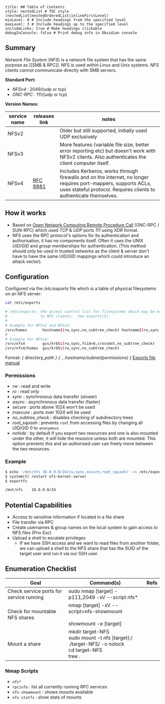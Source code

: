 ```table-of-contents
title: ## Table of Contents
style: nestedList # TOC style (nestedList|nestedOrderedList|inlineFirstLevel)
minLevel: 0 # Include headings from the specified level
maxLevel: 3 # Include headings up to the specified level
includeLinks: true # Make headings clickable
debugInConsole: false # Print debug info in Obsidian console
```

## Summary
*Network File System* (*NFS*) is a network file system that has the same purpose as [[SMB & RPC]]. NFS is used within Linux and Unix systems. NFS clients *cannot* communicate directly with SMB servers.

**Standard Port:** 
- *NFSv4* : 2049/(udp or tcp)
- *ONC-RPC* : 111/(udp or tcp)

**Version Names:** 

| service name | releases link                                             | notes                                                                                                                                                                                |
| ------------ | --------------------------------------------------------- | ------------------------------------------------------------------------------------------------------------------------------------------------------------------------------------ |
| NFSv2        |                                                           | Older but still supported, initially used UDP exclusively                                                                                                                            |
| NFSv3        |                                                           | More features (variable file size, better error reporting etc) but doesn't work with NFSv2 clients. Also authenticates the client computer itself.                                   |
| NFSv4        | [RFC 8881](https://datatracker.ietf.org/doc/html/rfc8881) | Includes Kerberos, works through firewalls and on the internet, no longer requires port-mappers, supports ACLs, uses stateful protocol. Requires clients to authenticate themselves. |
## How it works
- Based on [Open Network Computing Remote Procedure Call](https://en.wikipedia.org/wiki/Sun_RPC) (ONC-RPC / SUN-RPC) which used *TCP* & *UDP* ports *111* using *XDR* format.
- NFS uses the RPC protocol's options for its authentication and authorisation, it has no components itself. Often it uses the UNIX *UID*/*GID* and *group memberships* for authentication. (This method should only be used in trusted networks as the client & server don't have to have the same UID/GID mappings which could introduce an attack vector).

## Configuration
Configured via the */etc/exports* file which is a table of physical filesystems on an NFS server:
```bash
cat /etc/exports 

# /etc/exports: the access control list for filesystems which may be exported
#               to NFS clients.  See exports(5).
#
# Example for NFSv2 and NFSv3:
/srv/homes       hostname1(rw,sync,no_subtree_check) hostname2(ro,sync,no_subtree_check)
#
# Example for NFSv4:
/srv/nfs4        gss/krb5i(rw,sync,fsid=0,crossmnt,no_subtree_check)
/srv/nfs4/homes  gss/krb5i(rw,sync,no_subtree_check)
```

Format: *{ directory_path } { ...hostname/subnet(permissions) }*
[Exports file manual](https://linux.die.net/man/5/exports)
### Permissions
- *rw* : read and write
- *ro* : read only
- *sync* : synchronous data transfer (slower)
- *async* : asynchronous data transfer (faster)
- *secure* : ports above 1024 won't be used
- *insecure* : ports over 1024 will be used
- *no_subtree_check* : disables checking of subdirectory trees
- *root_squash* : prevents `root` from accessing files by changing all UID/GID 0 to `anonymous`
- *nohide* : by default if you export two resources and one is also mounted under the other, it will hide the resource unless both are mounted. This option prevents this and an authorised user can freely move between the two resources.
### Example
```bash
$ echo '/mnt/nfs 10.0.9.0/24(rw,sync,secure,root_squash)' >> /etc/exports
$ systemctl restart nfs-kernel-server
$ exportfs

/mnt/nfs    10.0.9.0/24
```

## Potential Capabilities
- Access to sensitive information if located in a file share
- File transfer via RPC
- Create usernames & group names on the local system to gain access to NFS files (Priv Esc)
- Upload a shell to escalate privileges
	- If we have SSH access and we want to read files from another folder, we can upload a shell to the NFS share that has the SUID of the target user and run it via our SSH user.

## Enumeration Checklist

| Goal                                    | Command(s)                                                                                          | Refs |
| --------------------------------------- | --------------------------------------------------------------------------------------------------- | ---- |
| Check service ports for service running | sudo nmap [target] -p111,2049 -sV --script nfs*                                                     |      |
| Check for mountable NFS shares          | nmap [target] -sV --script=nfs-showmount<br><br>showmount -e [target]                               |      |
| Mount a share                           | mkdir target-NFS<br>sudo mount -t nfs [target]:/ ./target-NFS/ -o nolock<br>cd target-NFS<br>tree . |      |
### Nmap Scripts
- `nfs*`
- `rpcinfo` : list all currently running RPC services
- `nfs-showmount` : shows mounts available
- `nfs-statfs` : show stats of mounts
